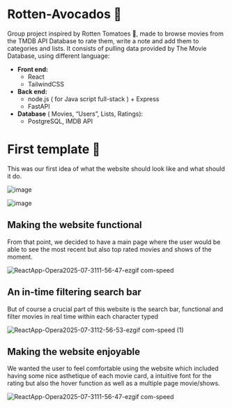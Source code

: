 # Rotten-Avocados 🥑
Group project inspired by Rotten Tomatoes 🍅, made to browse movies from the TMDB API Database to rate them, write a note and add them to categories and lists. 
It consists of pulling data provided by The Movie Database, using different language: 
- **Front end:**
    - React
    - TailwindCSS
- **Back end:**
    - node.js ( for Java script full-stack ) + Express
    - FastAPI
- **Database** ( Movies, “Users”, Lists, Ratings): 
    - PostgreSQL, IMDB API 

# First template 🚗
This was our first idea of what the website should look like and what should it do.

![image](https://github.com/user-attachments/assets/552de725-bef2-41f7-a6b6-c9d71a19dc43)

![image](https://github.com/user-attachments/assets/04a04890-6ef5-42a1-a013-841e53cfe4ec)

## Making the website functional
From that point, we decided to have a main page where the user would be able to see the most recent but also top rated movies and shows of the moment.   

![ReactApp-Opera2025-07-3111-56-47-ezgif com-speed](https://github.com/user-attachments/assets/523f0c43-f697-487a-b7fa-203cec40674b)

## An in-time filtering search bar
But of course a crucial part of this website is the search bar, functional and filter movies in real time within each character typed

![ReactApp-Opera2025-07-3112-56-53-ezgif com-speed (1)](https://github.com/user-attachments/assets/94b74f36-9c85-4397-8f47-4ed82f55c3a0)


## Making the website enjoyable
We wanted the user to feel comfortable using the website which included having some nice asthetique of each movie card, a intuitive font for the rating but also the hover function as well as a multiple page movie/shows.

![ReactApp-Opera2025-07-3111-56-47-ezgif com-speed](https://github.com/user-attachments/assets/734eaaa0-dd39-4859-b441-85185cccca06)

